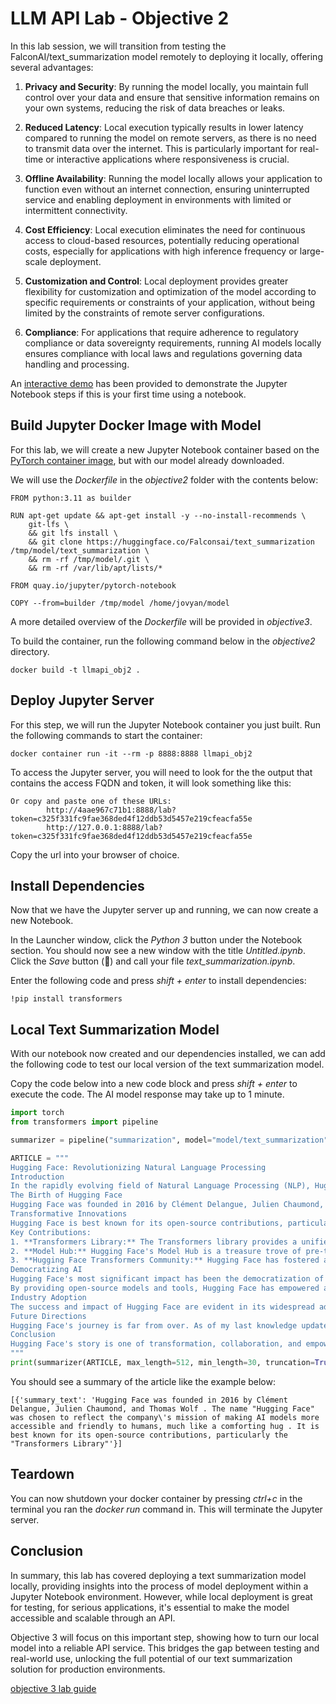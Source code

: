 # LLM API Lab - Objective 2

In this lab session, we will transition from testing the FalconAI/text_summarization model remotely to deploying it locally, offering several advantages:

1. **Privacy and Security**: By running the model locally, you maintain full control over your data and ensure that sensitive information remains on your own systems, reducing the risk of data breaches or leaks.

2. **Reduced Latency**: Local execution typically results in lower latency compared to running the model on remote servers, as there is no need to transmit data over the internet. This is particularly important for real-time or interactive applications where responsiveness is crucial.

3. **Offline Availability**: Running the model locally allows your application to function even without an internet connection, ensuring uninterrupted service and enabling deployment in environments with limited or intermittent connectivity.

4. **Cost Efficiency**: Local execution eliminates the need for continuous access to cloud-based resources, potentially reducing operational costs, especially for applications with high inference frequency or large-scale deployment.

5. **Customization and Control**: Local deployment provides greater flexibility for customization and optimization of the model according to specific requirements or constraints of your application, without being limited by the constraints of remote server configurations.

6. **Compliance**: For applications that require adherence to regulatory compliance or data sovereignty requirements, running AI models locally ensures compliance with local laws and regulations governing data handling and processing.

An [interactive demo](https://app.revel.vivun.com/demos/dda72454-437d-41fa-a59a-3c5fb08d612c/paths/29d5532c-d50c-4f56-9f9e-07bc6b1c0fcc) has been provided to demonstrate the Jupyter Notebook steps if this is your first time using a notebook.

## Build Jupyter Docker Image with Model

For this lab, we will create a new Jupyter Notebook container based on the [PyTorch container image](https://quay.io/repository/jupyter/pytorch-notebook), but with our model already downloaded.

We will use the _Dockerfile_ in the _objective2_ folder with the contents below:

```docker
FROM python:3.11 as builder

RUN apt-get update && apt-get install -y --no-install-recommends \
    git-lfs \
    && git lfs install \
    && git clone https://huggingface.co/Falconsai/text_summarization /tmp/model/text_summarization \
    && rm -rf /tmp/model/.git \
    && rm -rf /var/lib/apt/lists/*

FROM quay.io/jupyter/pytorch-notebook

COPY --from=builder /tmp/model /home/jovyan/model
```

A more detailed overview of the _Dockerfile_ will be provided in _objective3_.

To build the container, run the following command below in the _objective2_ directory.

```shell
docker build -t llmapi_obj2 .
```

## Deploy Jupyter Server

For this step, we will run the Jupyter Notebook container you just built.  Run the following commands to start the container:

```shell
docker container run -it --rm -p 8888:8888 llmapi_obj2
```

To access the Jupyter server, you will need to look for the the output that contains the access FQDN and token, it will look something like this:

```shell
Or copy and paste one of these URLs:
        http://4aae967c71b1:8888/lab?token=c325f331fc9fae368ded4f12ddb53d5457e219cfeacfa55e
        http://127.0.0.1:8888/lab?token=c325f331fc9fae368ded4f12ddb53d5457e219cfeacfa55e
```

Copy the url into your browser of choice.

## Install Dependencies

Now that we have the Jupyter server up and running, we can now create a new Notebook.

In the Launcher window, click the _Python 3_ button under the Notebook section.  You should now see a new window with the title _Untitled.ipynb_.  Click the _Save_ button (&#x1F4BE;) and call your file _text_summarization.ipynb_.

Enter the following code and press _shift + enter_ to install dependencies:

```shell
!pip install transformers
```

## Local Text Summarization Model

With our notebook now created and our dependencies installed, we can add the following code to test our local version of the text summarization model.

Copy the code below into a new code block and press _shift + enter_ to execute the code. The AI model response may take up to 1 minute.

```python
import torch
from transformers import pipeline

summarizer = pipeline("summarization", model="model/text_summarization")

ARTICLE = """ 
Hugging Face: Revolutionizing Natural Language Processing
Introduction
In the rapidly evolving field of Natural Language Processing (NLP), Hugging Face has emerged as a prominent and innovative force. This article will explore the story and significance of Hugging Face, a company that has made remarkable contributions to NLP and AI as a whole. From its inception to its role in democratizing AI, Hugging Face has left an indelible mark on the industry.
The Birth of Hugging Face
Hugging Face was founded in 2016 by Clément Delangue, Julien Chaumond, and Thomas Wolf. The name "Hugging Face" was chosen to reflect the company's mission of making AI models more accessible and friendly to humans, much like a comforting hug. Initially, they began as a chatbot company but later shifted their focus to NLP, driven by their belief in the transformative potential of this technology.
Transformative Innovations
Hugging Face is best known for its open-source contributions, particularly the "Transformers" library. This library has become the de facto standard for NLP and enables researchers, developers, and organizations to easily access and utilize state-of-the-art pre-trained language models, such as BERT, GPT-3, and more. These models have countless applications, from chatbots and virtual assistants to language translation and sentiment analysis.
Key Contributions:
1. **Transformers Library:** The Transformers library provides a unified interface for more than 50 pre-trained models, simplifying the development of NLP applications. It allows users to fine-tune these models for specific tasks, making it accessible to a wider audience.
2. **Model Hub:** Hugging Face's Model Hub is a treasure trove of pre-trained models, making it simple for anyone to access, experiment with, and fine-tune models. Researchers and developers around the world can collaborate and share their models through this platform.
3. **Hugging Face Transformers Community:** Hugging Face has fostered a vibrant online community where developers, researchers, and AI enthusiasts can share their knowledge, code, and insights. This collaborative spirit has accelerated the growth of NLP.
Democratizing AI
Hugging Face's most significant impact has been the democratization of AI and NLP. Their commitment to open-source development has made powerful AI models accessible to individuals, startups, and established organizations. This approach contrasts with the traditional proprietary AI model market, which often limits access to those with substantial resources.
By providing open-source models and tools, Hugging Face has empowered a diverse array of users to innovate and create their own NLP applications. This shift has fostered inclusivity, allowing a broader range of voices to contribute to AI research and development.
Industry Adoption
The success and impact of Hugging Face are evident in its widespread adoption. Numerous companies and institutions, from startups to tech giants, leverage Hugging Face's technology for their AI applications. This includes industries as varied as healthcare, finance, and entertainment, showcasing the versatility of NLP and Hugging Face's contributions.
Future Directions
Hugging Face's journey is far from over. As of my last knowledge update in September 2021, the company was actively pursuing research into ethical AI, bias reduction in models, and more. Given their track record of innovation and commitment to the AI community, it is likely that they will continue to lead in ethical AI development and promote responsible use of NLP technologies.
Conclusion
Hugging Face's story is one of transformation, collaboration, and empowerment. Their open-source contributions have reshaped the NLP landscape and democratized access to AI. As they continue to push the boundaries of AI research, we can expect Hugging Face to remain at the forefront of innovation, contributing to a more inclusive and ethical AI future. Their journey reminds us that the power of open-source collaboration can lead to groundbreaking advancements in technology and bring AI within the reach of many.
"""
print(summarizer(ARTICLE, max_length=512, min_length=30, truncation=True, do_sample=False))
```

You should see a summary of the article like the example below:

```shell
[{'summary_text': 'Hugging Face was founded in 2016 by Clément Delangue, Julien Chaumond, and Thomas Wolf . The name "Hugging Face" was chosen to reflect the company\'s mission of making AI models more accessible and friendly to humans, much like a comforting hug . It is best known for its open-source contributions, particularly the "Transformers Library"'}]
```

## Teardown

You can now shutdown your docker container by pressing _ctrl+c_ in the terminal you ran the _docker run_ command in.  This will terminate the Jupyter server.

## Conclusion

In summary, this lab has covered deploying a text summarization model locally, providing insights into the process of model deployment within a Jupyter Notebook environment. However, while local deployment is great for testing, for serious applications, it's essential to make the model accessible and scalable through an API.

Objective 3 will focus on this important step, showing how to turn our local model into a reliable API service. This bridges the gap between testing and real-world use, unlocking the full potential of our text summarization solution for production environments.

[objective 3 lab guide](../objective3/README.md)
